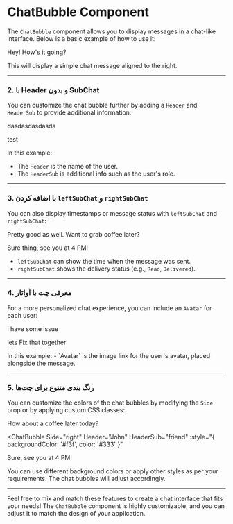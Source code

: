 
# ChatBubble Component

The `ChatBubble` component allows you to display messages in a chat-like interface. Below is a basic example of how to use it:

<ChatBubble Side="right" Header="Ali" HeaderSub="owner">
  Hey! How's it going?
</ChatBubble>


This will display a simple chat message aligned to the right.

---

### 2. **با Header و بدون SubChat**

You can customize the chat bubble further by adding a `Header` and `HeaderSub` to provide additional information:


<ChatBubble 
  Side="left" 
  Header="Ali" 
  HeaderSub="owner">
  dasdasdasdasda
</ChatBubble>

<ChatBubble 
  Side="right" 
  Header="Ali" 
  HeaderSub="owner">
  test
</ChatBubble>


In this example:
- The `Header` is the name of the user.
- The `HeaderSub` is additional info such as the user's role.

---

### 3. **با اضافه کردن `leftSubChat` و `rightSubChat`**

You can also display timestamps or message status with `leftSubChat` and `rightSubChat`:


<ChatBubble 
  Side="left" 
  leftSubChat="12:02" 
  rightSubChat="Delivered"
  Header="Ali" 
  HeaderSub="owner">
  Pretty good as well. Want to grab coffee later?
</ChatBubble>

<ChatBubble 
  Side="right" 
  leftSubChat="12:03" 
  rightSubChat="Read" 
  Header="Ali" 
  HeaderSub="owner">
  Sure thing, see you at 4 PM!
</ChatBubble>


- `leftSubChat` can show the time when the message was sent.
- `rightSubChat` shows the delivery status (e.g., `Read`, `Delivered`).

---

### 4. **معرفی چت با آواتار**

For a more personalized chat experience, you can include an `Avatar` for each user:
<div class="w-full bg-slate-300">

<ChatBubble 
  Side="left" 
  Avatar="https://avatar.iran.liara.run/public/91"
  leftSubChat="12:02" 
  rightSubChat="Delivered"
  Header="Sara" 
  HeaderSub="client">
  i have some issue
</ChatBubble>

<ChatBubble 
  Side="right" 
  leftSubChat="12:03" 
  Avatar="https://avatar.iran.liara.run/public/28"
  rightSubChat="Read" 
  Header="John" 
  HeaderSub="Admin">
  lets Fix that together
</ChatBubble>
</div>
In this example:
- `Avatar` is the image link for the user's avatar, placed alongside the message.

---

### 5. **رنگ بندی متنوع برای چت‌ها**

You can customize the colors of the chat bubbles by modifying the `Side` prop or by applying custom CSS classes:


<ChatBubble 
  Side="left" 
  Header="Ali" 
  HeaderSub="owner" 
  :style="{ backgroundColor: '#f3f4f6', color: '#333' }">
  How about a coffee later today?
</ChatBubble>

<ChatBubble 
  Side="right" 
  Header="John" 
  HeaderSub="friend" 
  :style="{ backgroundColor: '#f3f', color: '#333' }"
  >
  Sure, see you at 4 PM!
</ChatBubble>


You can use different background colors or apply other styles as per your requirements. The chat bubbles will adjust accordingly.

---

Feel free to mix and match these features to create a chat interface that fits your needs! The `ChatBubble` component is highly customizable, and you can adjust it to match the design of your application.